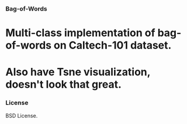 ### Bag-of-Words
# Multi-class implementation of bag-of-words on Caltech-101 dataset.
# Also have Tsne visualization, doesn't look that great.

### License

BSD License.

